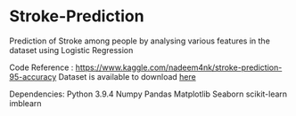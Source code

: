 # Stroke-Prediction
Prediction of Stroke among people by analysing various features in the dataset using Logistic Regression

Code Reference : https://www.kaggle.com/nadeem4nk/stroke-prediction-95-accuracy
Dataset is available to download [here](https://www.kaggle.com/fedesoriano/stroke-prediction-dataset)

Dependencies:
Python 3.9.4
Numpy
Pandas
Matplotlib
Seaborn
scikit-learn
imblearn
